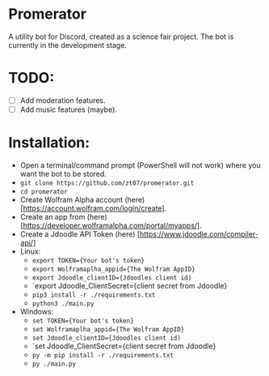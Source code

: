 # Promerator
A utility bot for Discord, created as a science fair project. The bot is currently in the development stage.

# TODO:
* [ ] Add moderation features.
* [ ] Add music features (maybe).

# Installation:
* Open a terminal/command prompt (PowerShell will not work) where you want the bot to be stored.
* `git clone https://github.com/zt07/promerator.git`
* `cd promerator`
* Create Wolfram Alpha account (here)[https://account.wolfram.com/login/create].
* Create an app from (here)[https://developer.wolframalpha.com/portal/myapps/].
* Create a Jdoodle API Token (here) [https://www.jdoodle.com/compiler-api/]
* Linux:
	* `export TOKEN={Your bot's token}`
	* `export Wolframaplha_appid={The Wolfram AppID}`
	* `export Jdoodle_clientID={Jdoodles client id)`
	* `export Jdoodle_ClientSecret={client secret from Jdoodle}
	* `pip3 install -r ./requirements.txt`
	* `python3 ./main.py`
* Windows:
	* `set TOKEN={Your bot's token}`
	* `set Wolframaplha_appid={The Wolfram AppID}`
	* `set Jdoodle_clientID={Jdoodles client id)`
	* `set Jdoodle_ClientSecret={client secret from Jdoodle}
	* `py -m pip install -r ./requirements.txt`
	* `py ./main.py`

